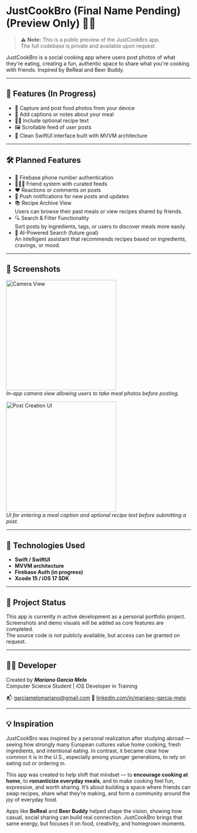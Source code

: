 # JustCookBro (Final Name Pending) (Preview Only) 🍳📸

> ⚠️ **Note:** This is a public preview of the JustCookBro app.  
> The full codebase is private and available upon request.

JustCookBro is a social cooking app where users post photos of what they're eating, creating a fun, authentic space to share what you're cooking with friends. Inspired by BeReal and Beer Buddy.

---

## 🔑 Features (In Progress)

- 📸 Capture and post food photos from your device
- 📝 Add captions or notes about your meal
- 🧑‍🍳 Include optional recipe text
- 🖼️ Scrollable feed of user posts
- 🎨 Clean SwiftUI interface built with MVVM architecture

---

## 🛠️ Planned Features

- 🔐 Firebase phone number authentication
- 🧑‍🤝‍🧑 Friend system with curated feeds
- ❤️ Reactions or comments on posts
- 🔔 Push notifications for new posts and updates
- 📚 Recipe Archive View  
  Users can browse their past meals or view recipes shared by friends.
- 🔍 Search & Filter Functionality  
  Sort posts by ingredients, tags, or users to discover meals more easily.
- 🤖 AI-Powered Search (future goal)  
  An intelligent assistant that recommends recipes based on ingredients, cravings, or mood.

---

## 📸 Screenshots

<p align="left">
  <img src="./IMG_2542.png" alt="Camera View" width="300"/>
  <br/>
  <em>In-app camera view allowing users to take meal photos before posting.</em>
</p>

<p align="left">
  <img src="./IMG_2543.png" alt="Post Creation UI" width="300"/>
  <br/>
  <em>UI for entering a meal caption and optional recipe text before submitting a post.</em>
</p>

---

## 🧪 Technologies Used

- **Swift / SwiftUI**
- **MVVM architecture**
- **Firebase Auth (in progress)**
- **Xcode 15 / iOS 17 SDK**

---

## 🚧 Project Status

This app is currently in active development as a personal portfolio project.  
Screenshots and demo visuals will be added as core features are completed.  
The source code is not publicly available, but access can be granted on request.

---

## 👨‍💻 Developer

Created by ***Mariano Garcia Melo***  
Computer Science Student | iOS Developer in Training

📬 garciamelomariano@gmail.com 
🔗 [linkedin.com/in/mariano-garcia-melo](https://www.linkedin.com/in/mariano-garcia-melo/)

---

## 💡 Inspiration

JustCookBro was inspired by a personal realization after studying abroad — seeing how strongly many European cultures value home cooking, fresh ingredients, and intentional eating. In contrast, it became clear how common it is in the U.S., especially among younger generations, to rely on eating out or ordering in.

This app was created to help shift that mindset — to **encourage cooking at home**, to **romanticize everyday meals**, and to make cooking feel fun, expressive, and worth sharing. It’s about building a space where friends can swap recipes, share what they’re making, and form a community around the joy of everyday food.

Apps like **BeReal** and **Beer Buddy** helped shape the vision, showing how casual, social sharing can build real connection. JustCookBro brings that same energy, but focuses it on food, creativity, and homegrown moments.

